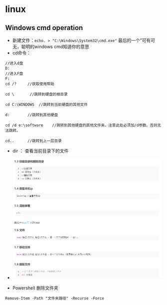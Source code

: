 # linux
## Windows **cmd** operation
- 新建文件：`echo. > "C:\Windows\System32\cmd.exe"` 最后的一个”可有可无，聪明的windows cmd知道你的意思
- cd命令：
```  
//进入d盘
D:
//进入F盘
F:
cd /?     //获取使用帮助

cd \       //跳转到硬盘的根目录

cd C:\WINDOWS  //跳转到当前硬盘的其他文件

d:        //跳转到其他硬盘

cd /d e:\software    //跳转到其他硬盘的其他文件夹，注意此处必须加/d参数。否则无法跳转。

cd..      //跳转到上一层目录
```
- dir ： 查看当前目录下的文件
- ![alt text](image.png)


- Powershell 删除文件夹
```shell
Remove-Item -Path "文件夹路径" -Recurse -Force
```